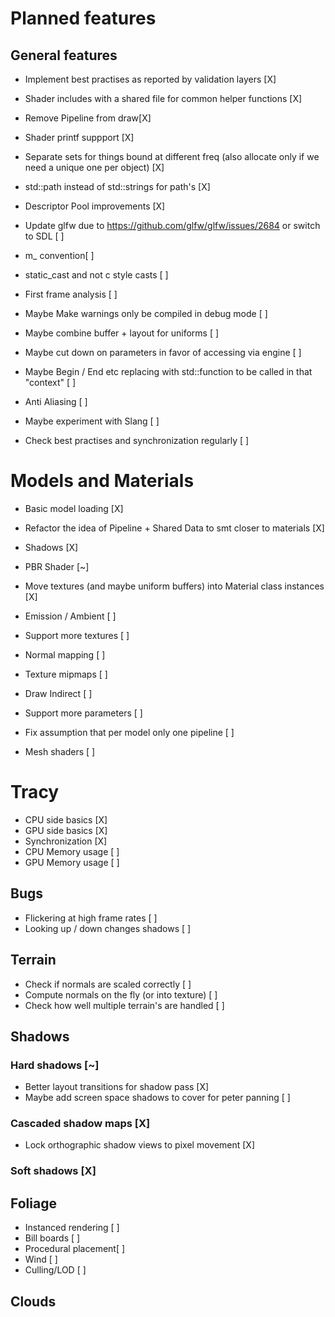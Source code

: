 # Planned features

## General features
* Implement best practises as reported by validation layers [X]
* Shader includes with a shared file for common helper functions [X] 
* Remove Pipeline from draw[X]
* Shader printf suppport [X] 
* Separate sets for things bound at different freq (also allocate only if we need a unique one per object) [X]
* std::path instead of std::strings for path's [X] 
* Descriptor Pool improvements [X] 

* Update glfw due to https://github.com/glfw/glfw/issues/2684 or switch to SDL [ ]
* m_ convention[ ] 
* static_cast and not c style casts [ ] 
* First frame analysis [ ] 

* Maybe Make warnings only be compiled in debug mode [ ]
* Maybe combine buffer + layout for uniforms [ ] 
* Maybe cut down on parameters in favor of accessing via engine [ ] 
* Maybe Begin / End etc replacing with std::function to be called in that "context" [ ] 

* Anti Aliasing [ ] 
* Maybe experiment with Slang [ ] 
* Check best practises and synchronization regularly [ ]

# Models and Materials 
* Basic model loading [X]
* Refactor the idea of Pipeline + Shared Data to smt closer to materials [X]
* Shadows [X] 
* PBR Shader [~]
* Move textures (and maybe uniform buffers) into Material class instances [X] 

* Emission / Ambient [ ] 
* Support more textures [ ] 
* Normal mapping [ ] 
* Texture mipmaps [ ] 
* Draw Indirect [ ] 
* Support more parameters [ ]
* Fix assumption that per model only one pipeline [ ]
* Mesh shaders [ ]

# Tracy 
* CPU side basics [X]
* GPU side basics [X]
* Synchronization [X]
* CPU Memory usage [ ]
* GPU Memory usage [ ] 

## Bugs
* Flickering at high frame rates [ ]
* Looking up / down changes shadows [ ]

## Terrain
* Check if normals are scaled correctly [ ] 
* Compute normals on the fly (or into texture) [ ] 
* Check how well multiple terrain's are handled [ ] 

## Shadows
### Hard shadows [~]
* Better layout transitions for shadow pass [X] 
* Maybe add screen space shadows to cover for peter panning [ ]
### Cascaded shadow maps [X]
* Lock orthographic shadow views to pixel movement [X]
### Soft shadows [X]

## Foliage
* Instanced rendering [ ]
* Bill boards [ ]
* Procedural placement[ ] 
* Wind [ ] 
* Culling/LOD [ ]

## Clouds